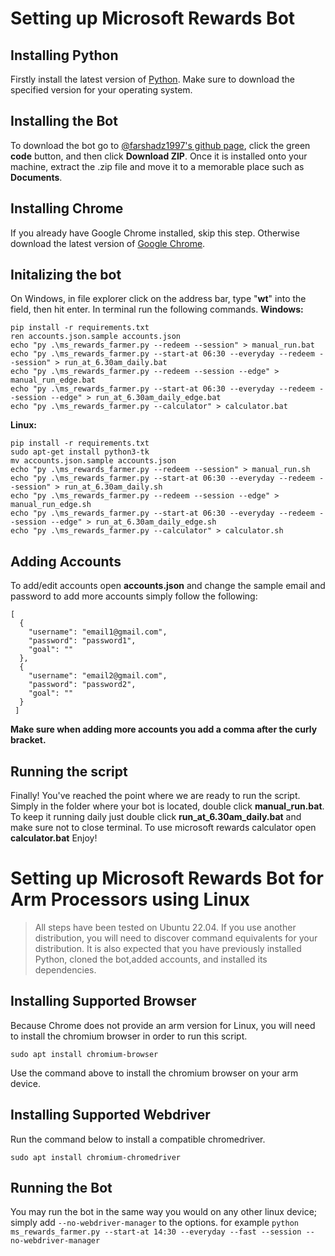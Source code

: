 # Setting up Microsoft Rewards Bot
## Installing Python
Firstly install the latest version of [Python](https://www.python.org/downloads/). Make sure to download the specified version for your operating system. 
## Installing the Bot
To download the bot go to [@farshadz1997's github page](https://github.com/farshadz1997/Microsoft-Rewards-bot), click the green **code** button, and then click **Download ZIP**. Once it is installed onto your machine, extract the .zip file and move it to a memorable place such as **Documents**.
## Installing Chrome
If you already have Google Chrome installed, skip this step. Otherwise download the latest version of [Google Chrome](https://www.google.com/intl/en_au/chrome/thank-you.html?statcb=0&installdataindex=empty&defaultbrowser=0).
## Initalizing the bot
On Windows, in file explorer click on the address bar, type "**wt**" into the field, then hit enter. In terminal run the following commands.
**Windows:**
```
pip install -r requirements.txt
ren accounts.json.sample accounts.json
echo "py .\ms_rewards_farmer.py --redeem --session" > manual_run.bat
echo "py .\ms_rewards_farmer.py --start-at 06:30 --everyday --redeem --session" > run_at_6.30am_daily.bat
echo "py .\ms_rewards_farmer.py --redeem --session --edge" > manual_run_edge.bat
echo "py .\ms_rewards_farmer.py --start-at 06:30 --everyday --redeem --session --edge" > run_at_6.30am_daily_edge.bat
echo "py .\ms_rewards_farmer.py --calculator" > calculator.bat
```
**Linux:**
```
pip install -r requirements.txt
sudo apt-get install python3-tk
mv accounts.json.sample accounts.json
echo "py .\ms_rewards_farmer.py --redeem --session" > manual_run.sh
echo "py .\ms_rewards_farmer.py --start-at 06:30 --everyday --redeem --session" > run_at_6.30am_daily.sh
echo "py .\ms_rewards_farmer.py --redeem --session --edge" > manual_run_edge.sh
echo "py .\ms_rewards_farmer.py --start-at 06:30 --everyday --redeem --session --edge" > run_at_6.30am_daily_edge.sh
echo "py .\ms_rewards_farmer.py --calculator" > calculator.sh
```
## Adding Accounts
To add/edit accounts open **accounts.json** and change the sample email and password to add more accounts simply follow the following:
```
[
  {
    "username": "email1@gmail.com",
    "password": "password1",
    "goal": ""
  },
  {
    "username": "email2@gmail.com",
    "password": "password2",
    "goal": ""
  }
 ]
 ```
**Make sure when adding more accounts you add a comma after the curly bracket.**
## Running the script
Finally! You've reached the point where we are ready to run the script. Simply in the folder where your bot is located, double click **manual_run.bat**. To keep it running daily just double click **run_at_6.30am_daily.bat** and make sure not to close terminal. To use microsoft rewards calculator open **calculator.bat** Enjoy!


# Setting up Microsoft Rewards Bot for Arm Processors using Linux

> All steps have been tested on Ubuntu 22.04. If you use another distribution, you will need to discover command equivalents for your distribution. It is also expected that you have previously installed Python, cloned the bot,added accounts, and installed its dependencies.

## Installing Supported Browser
Because Chrome does not provide an arm version for Linux, you will need to install the chromium browser in order to run this script.
```
sudo apt install chromium-browser
```
Use the command above to install the chromium browser on your arm device.

## Installing Supported Webdriver
Run the command below to install a compatible chromedriver.
```
sudo apt install chromium-chromedriver
```

## Running the Bot

You may run the bot in the same way you would on any other linux device; simply add `--no-webdriver-manager` to the options. for example `python ms_rewards_farmer.py --start-at 14:30 --everyday --fast --session --no-webdriver-manager`